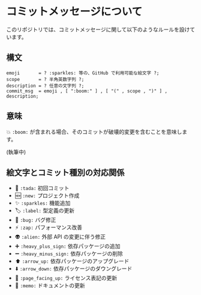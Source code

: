 # コミットメッセージについて

このリポジトリでは、コミットメッセージに関して以下のようなルールを設けています。

## 構文

```ebnf
emoji       = ? :sparkles: 等の、GitHub で利用可能な絵文字 ?;
scope       = ? 半角英数字列 ?;
description = ? 任意の文字列 ?;
commit_msg  = emoji , [ ":boom:" ] , [ "(" , scope , ")" ] , description;
```

## 意味

💥 `:boom:` が含まれる場合、そのコミットが破壊的変更を含むことを意味します。

(執筆中)

## 絵文字とコミット種別の対応関係

- 🎉 `:tada:` 初回コミット
- 🆕 `:new:` プロジェクト作成
- ✨ `:sparkles:` 機能追加
- 🏷️ `:label:` 型定義の更新
- 🐛 `:bug:` バグ修正
- ⚡ `:zap:` パフォーマンス改善
- 👽 `:alien:` 外部 API の変更に伴う修正
- ➕ `:heavy_plus_sign:` 依存パッケージの追加
- ➖ `:heavy_minus_sign:` 依存パッケージの削除
- ⬆️ `:arrow_up:` 依存パッケージのアップグレード
- ⬇️ `:arrow_down:` 依存パッケージのダウングレード
- 📄 `:page_facing_up:` ライセンス表記の更新
- 📝 `:memo:` ドキュメントの更新
